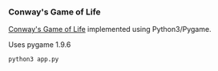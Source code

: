 
### Conway's Game of Life 

[Conway's Game of Life](https://en.wikipedia.org/wiki/Conway%27s_Game_of_Life) implemented using Python3/Pygame.

Uses pygame 1.9.6

`python3 app.py`



